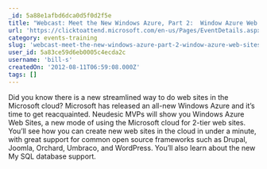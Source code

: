 ```yaml
---
_id: 5a88e1afbd6dca0d5f0d2f5e
title: "Webcast: Meet the New Windows Azure, Part 2:  Window Azure Web Sites"
url: 'https://clicktoattend.microsoft.com/en-us/Pages/EventDetails.aspx?EventID=161031'
category: events-training
slug: 'webcast-meet-the-new-windows-azure-part-2-window-azure-web-sites'
user_id: 5a83ce59d6eb0005c4ecda2c
username: 'bill-s'
createdOn: '2012-08-11T06:59:08.000Z'
tags: []
---
```


Did you know there is a new streamlined way to do web sites in the Microsoft cloud? Microsoft has released an all-new Windows Azure and it’s time to get reacquainted. Neudesic MVPs will show you Windows Azure Web Sites, a new mode of using the Microsoft cloud for 2-tier web sites. You’ll see how you can create new web sites in the cloud in under a minute, with great support for common open source frameworks such as Drupal, Joomla, Orchard, Umbraco, and WordPress.  You’ll also learn about the new My SQL database support.
